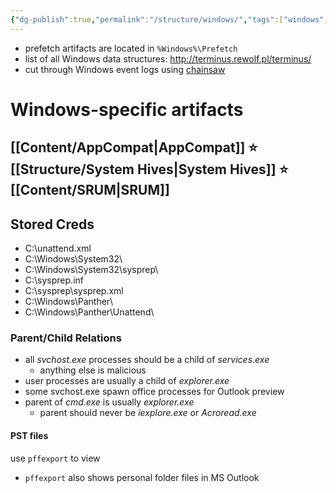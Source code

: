 ```yaml
---
{"dg-publish":true,"permalink":"/structure/windows/","tags":["windows","forensics"],"created":"2024-09-16T18:32:48.890-07:00","updated":"2024-09-17T23:45:38.375-07:00"}
---
```



- prefetch artifacts are located in `%Windows%\Prefetch`
- list of all Windows data structures: http://terminus.rewolf.pl/terminus/
- cut through Windows event logs using [chainsaw](https://github.com/WithSecureLabs/chainsaw)
# Windows-specific artifacts
## [[Content/AppCompat\|AppCompat]] ⭐ [[Structure/System Hives\|System Hives]] ⭐ [[Content/SRUM\|SRUM]]

## Stored Creds
- C:\unattend.xml
- C:\Windows\System32\
- C:\Windows\System32\sysprep\
- C:\sysprep.inf
- C:\sysprep\sysprep.xml
- C:\Windows\Panther\
- C:\Windows\Panther\Unattend\
### Parent/Child Relations
- all _svchost.exe_ processes should be a child of _services.exe_ 
	- anything else is malicious
- user processes are usually a child of _explorer.exe_
- some svchost.exe spawn office processes for Outlook preview
- parent of _cmd.exe_ is usually _explorer.exe_
	- parent should never be _iexplore.exe_ or _Acroread.exe_
#### PST files
use `pffexport` to view
- `pffexport` also shows personal folder files in MS Outlook